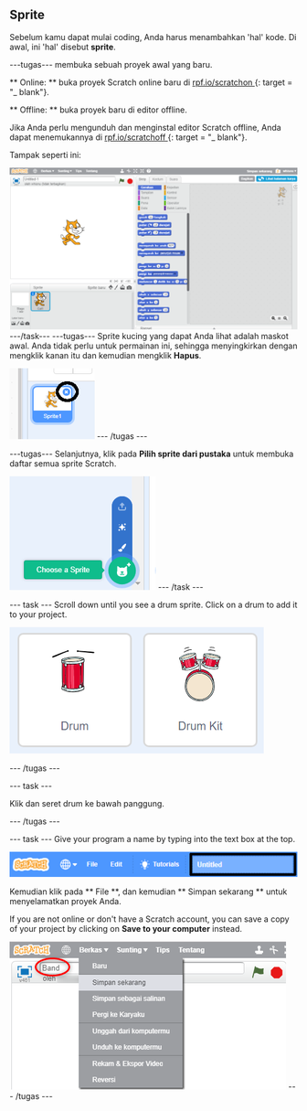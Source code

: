 ## Sprite

Sebelum kamu dapat mulai coding, Anda harus menambahkan 'hal' kode. Di awal, ini 'hal' disebut **sprite**.

\---tugas\--- membuka sebuah proyek awal yang baru.

** Online: ** buka proyek Scratch online baru di [ rpf.io/scratchon ](http://rpf.io/scratchon) {: target = "_ blank"}.

** Offline: ** buka proyek baru di editor offline.

Jika Anda perlu mengunduh dan menginstal editor Scratch offline, Anda dapat menemukannya di [ rpf.io/scratchoff ](http://rpf.io/scratchoff) {: target = "_ blank"}.

Tampak seperti ini:

![screenshot](images/band-scratch.png) \---/task\--- \---tugas\--- Sprite kucing yang dapat Anda lihat adalah maskot awal. Anda tidak perlu untuk permainan ini, sehingga menyingkirkan dengan mengklik kanan itu dan kemudian mengklik **Hapus**.

![screenshot](images/band-delete-annotated.png) \--- /tugas \---

\---tugas\--- Selanjutnya, klik pada **Pilih sprite dari pustaka** untuk membuka daftar semua sprite Scratch.

![screenshot](images/band-sprite-library.png) \--- /task \---

\--- task \--- Scroll down until you see a drum sprite. Click on a drum to add it to your project.

![screenshot](images/band-sprite-drum.png)

\--- /tugas \---

\--- task \---

Klik dan seret drum ke bawah panggung.

\--- /tugas \---

\--- task \--- Give your program a name by typing into the text box at the top.

![nama](images/band-name-annotated.png)

Kemudian klik pada ** File **, dan kemudian ** Simpan sekarang ** untuk menyelamatkan proyek Anda.

If you are not online or don't have a Scratch account, you can save a copy of your project by clicking on **Save to your computer** instead.

![screenshot](images/band-save.png) \--- /tugas \---